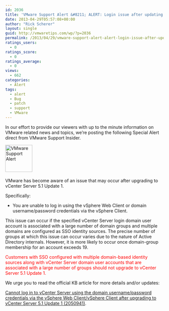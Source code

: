 ```yaml
---
id: 2036
title: 'VMware Support Alert &#8211; ALERT: Login issue after updating to vCenter 5.1 Update 1'
date: 2013-04-29T05:57:08+00:00
author: "Rick Scherer"
layout: single
guid: http://vmwaretips.com/wp/?p=2036
permalink: /2013/04/29/vmware-support-alert-alert-login-issue-after-updating-to-vcenter-5-1-update-1/
ratings_users:
  - 0
ratings_score:
  - 0
ratings_average:
  - 0
views:
  - 662
categories:
  - Alert
tags:
  - alert
  - Bug
  - patch
  - support
  - VMware
---
```

In our effort to provide our viewers with up to the minute information on VMware related news and topics, we&#8217;re posting the following Special Alert direct from VMware Support Insider.

<img class="asset asset-image at-xid-6a00d8341c328153ef01543330c84d970c alignleft" style="margin: 0px 25px 5px 0px; border: 0px;" title="VMware Support Alert" src="http://blogs.vmware.com/tp/.a/6a00d8341c328153ef01543330c84d970c-800wi" alt="VMware Support Alert" width="86" height="86" border="0" />

VMware has become aware of an issue that may occur after upgrading to vCenter Server 5.1 Update 1.

Specifically:

  * You are unable to log in using the vSphere Web Client or domain username/password credentials via the vSphere Client.

This issue can occur if the specified vCenter Server login domain user account is associated with a large number of domain groups and multiple domains are configured as SSO identity sources. The precise number of groups at which this issue can occur varies due to the nature of Active Directory internals. However, it is more likely to occur once domain-group membership for an account exceeds 19.

<span style="color: #ff0000;">Customers with SSO configured with multiple domain-based identity sources along with vCenter Server domain user accounts that are associated with a large number of groups should not upgrade to vCenter Server 5.1 Update 1.</span>

We urge you to read the official KB article for more details and/or updates:
  
<a href="http://kb.vmware.com/kb/2050941" target="_blank">Cannot log in to vCenter Server using the domain username/password credentials via the vSphere Web Client/vSphere Client after upgrading to vCenter Server 5.1 Update 1 (2050941)</a>.

<img src="http://feeds.feedburner.com/~r/SupportInsiderAlerts/~4/3XIFYtAcFLM" alt="" width="1" height="1" />

&nbsp;